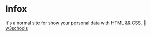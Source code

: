 # Infox

It's a normal site for show your personal data with HTML && CSS. 🤩
[w3schools][www.w3schools.com]

[www.w3schools.com]: [https://www.w3schools.com/]

